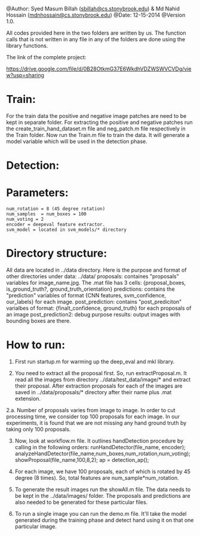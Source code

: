 @Author: Syed Masum Billah (sbillah@cs.stonybrook.edu) & Md Nahid Hossain (mdnhossain@cs.stonybrook.edu)
@Date: 12-15-2014
@Version 1.0.



All codes provided here in the two folders are written by us. The function calls that is not written in any file in any of the folders are done using the library functions.

The link of the complete project:

https://drive.google.com/file/d/0B28OtkmG37E6WkdhVDZWSWVCVDg/view?usp=sharing


Train:
==========================================================================
For the train data the positive and negative image patches are need to be kept in separate folder. 
    For extracting the positive and negative patches run the create_train_hand_dataset.m file and neg_patch.m file respectively in the Train folder. 
    Now run the Train.m file to train the data. It will generate a model variable which will be used in the detection phase. 


Detection:
==========================================================================
Parameters:
==========================================================================
    num_rotation = 8 (45 degree rotation)
    num_samples  = num_boxes = 100 
    num_voting = 2
    encoder = deepeval feature extractor.
    svm_model = located in svm_models/* directory


Directory structure:
===========================================================================
All data are located in ../data directory. Here is the purpose and format of other directories under data:
../data/
    proposals: containes "proposals" variables for image_name.jpg. The .mat file has 3 cells: {proposal_boxes, is_ground_truth?, ground_truth_orientation}
    predictions: contains the "prediction" variables of format {CNN features, svm_confidence, our_labels} for each image. 
    post_prediction: contains "post_prediciton" varialbes of format: {finalt_confidence, ground_truth} for each proposals of an image 
    post_prediction2: debug purpose
    results: output images with bounding boxes are there.

How to run:
===================================================================================
1. First run startup.m for warming up the deep_eval and mkl library.

2. You need to extract all the proposal first. So, run extractProposal.m. 
    It read all the images from directory ../data/test_data/image/* and extract their proposal.
    After extraction proposals for each of the images are saved in ../data/proposals/* directory after 
    their name plus .mat extension.

2.a. Number of proposals varies from image to image. In order to cut processing time, we consider top 100 
    proposals for each image. In our experiments, it is found that we are not missing any hand ground truth by
    taking only 100 proposals.

3. Now, look at workflow.m file. It outlines handDetection procedure by calling in the following orders:
    runHandDetector(file_name, encoder);
    analyzeHandDetector(file_name,num_boxes,num_rotation,num_voting);
    showProposal(file_name,100,8,2);
    ap = detection_ap();
    
4. For each image, we have 100 proposals, each of which is rotated by 45 degree (8 times). So, total features are 
   num_sample*num_rotation.    

5. To generate the result images run the showAll.m file. The data needs to be kept in the ../data/images/ folder. The proposals and predictions are also needed to be generated for these particular files.

6. To run a single image you can run the demo.m file. It'll take the model generated during the training phase and detect hand using it on that one particular image.
